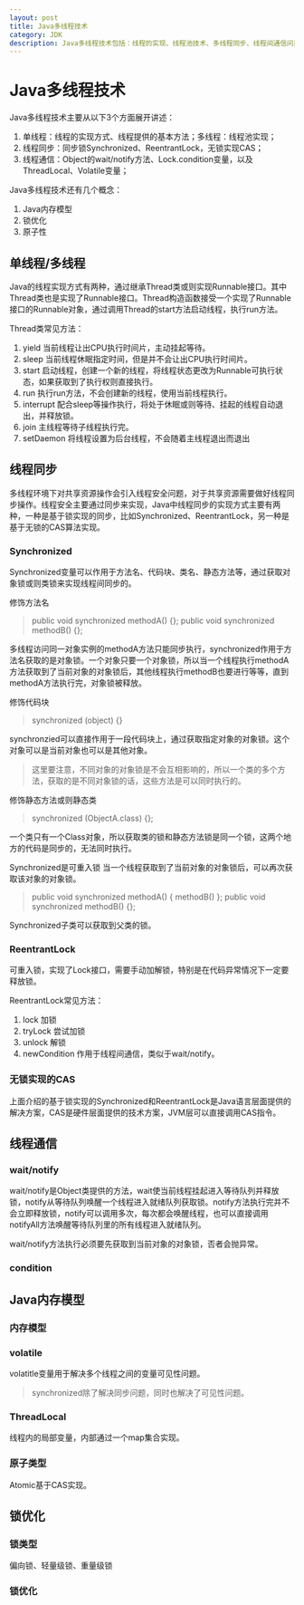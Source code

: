 ```yaml
---
layout: post
title: Java多线程技术
category: JDK
description: Java多线程技术包括：线程的实现、线程池技术、多线程同步、线程间通信问题。
---
```


# Java多线程技术

Java多线程技术主要从以下3个方面展开讲述：
1. 单线程：线程的实现方式、线程提供的基本方法；多线程：线程池实现；
2. 线程同步：同步锁Synchronized、ReentrantLock，无锁实现CAS；
3. 线程通信：Object的wait/notify方法、Lock.condition变量，以及ThreadLocal、Volatile变量；

Java多线程技术还有几个概念：
1. Java内存模型
2. 锁优化
3. 原子性

## 单线程/多线程

Java的线程实现方式有两种，通过继承Thread类或则实现Runnable接口。其中Thread类也是实现了Runnable接口。Thread构造函数接受一个实现了Runnable接口的Runnable对象，通过调用Thread的start方法启动线程，执行run方法。

Thread类常见方法：
1. yield 当前线程让出CPU执行时间片，主动挂起等待。
2. sleep 当前线程休眠指定时间，但是并不会让出CPU执行时间片。
3. start 启动线程，创建一个新的线程，将线程状态更改为Runnable可执行状态，如果获取到了执行权则直接执行。
4. run 执行run方法，不会创建新的线程，使用当前线程执行。
5. interrupt 配合sleep等操作执行，将处于休眠或则等待、挂起的线程自动退出，并释放锁。
6. join 主线程等待子线程执行完。
7. setDaemon 将线程设置为后台线程，不会随着主线程退出而退出

## 线程同步

多线程环境下对共享资源操作会引入线程安全问题，对于共享资源需要做好线程同步操作。线程安全主要通过同步来实现，Java中线程同步的实现方式主要有两种，一种是基于锁实现的同步，比如Synchronized、ReentrantLock，另一种是基于无锁的CAS算法实现。

### Synchronized

Synchronized变量可以作用于方法名、代码块、类名、静态方法等，通过获取对象锁或则类锁来实现线程间同步的。

修饰方法名
> public void synchronized methodA() {};
> public void synchronized methodB() {};

多线程访问同一对象实例的methodA方法只能同步执行，synchronized作用于方法名获取的是对象锁。一个对象只要一个对象锁，所以当一个线程执行methodA方法获取到了当前对象的对象锁后，其他线程执行methodB也要进行等等，直到methodA方法执行完，对象锁被释放。

修饰代码块
> synchronized (object) {}

synchronzied可以直接作用于一段代码块上，通过获取指定对象的对象锁。这个对象可以是当前对象也可以是其他对象。
> 这里要注意，不同对象的对象锁是不会互相影响的，所以一个类的多个方法，获取的是不同对象锁的话，这些方法是可以同时执行的。

修饰静态方法或则静态类
> synchronized (ObjectA.class) {};

一个类只有一个Class对象，所以获取类的锁和静态方法锁是同一个锁，这两个地方的代码是同步的，无法同时执行。

Synchronized是可重入锁
当一个线程获取到了当前对象的对象锁后，可以再次获取该对象的对象锁。
> public void synchronized methodA() { methodB() };
> public void synchronized methodB() {};

Synchronized子类可以获取到父类的锁。


### ReentrantLock

可重入锁，实现了Lock接口，需要手动加解锁，特别是在代码异常情况下一定要释放锁。

ReentrantLock常见方法：
1. lock 加锁
2. tryLock 尝试加锁
3. unlock 解锁
4. newCondition 作用于线程间通信，类似于wait/notify。

### 无锁实现的CAS

上面介绍的基于锁实现的Synchronized和ReentrantLock是Java语言层面提供的解决方案，CAS是硬件层面提供的技术方案，JVM层可以直接调用CAS指令。

## 线程通信

### wait/notify

wait/notify是Object类提供的方法，wait使当前线程挂起进入等待队列并释放锁，notify从等待队列唤醒一个线程进入就绪队列获取锁。notify方法执行完并不会立即释放锁，notify可以调用多次，每次都会唤醒线程，也可以直接调用notifyAll方法唤醒等待队列里的所有线程进入就绪队列。

wait/notify方法执行必须要先获取到当前对象的对象锁，否者会抛异常。

### condition

## Java内存模型

### 内存模型

### volatile

volatitle变量用于解决多个线程之间的变量可见性问题。
> synchronized除了解决同步问题，同时也解决了可见性问题。

### ThreadLocal

线程内的局部变量，内部通过一个map集合实现。

### 原子类型

Atomic基于CAS实现。

## 锁优化

### 锁类型

偏向锁、轻量级锁、重量级锁

### 锁优化
